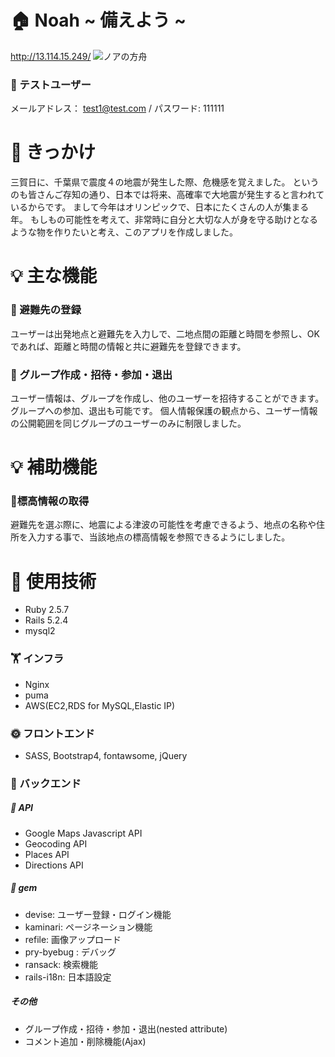 # 🏠 Noah ~ 備えよう ~
http://13.114.15.249/
![ノアの方舟](https://media.istockphoto.com/vectors/noah-and-the-ark-before-great-flood-vector-id1149183486?k=6&m=1149183486&s=612x612&w=0&h=TavYjCxR7LDnjtHq7r9iagGk7oo3QdlCstYt0mULuJ4=)
### 👤 テストユーザー
メールアドレス： test1@test.com  /  パスワード: 111111

# 👀 きっかけ
三賀日に、千葉県で震度４の地震が発生した際、危機感を覚えました。
というのも皆さんご存知の通り、日本では将来、高確率で大地震が発生すると言われているからです。
まして今年はオリンピックで、日本にたくさんの人が集まる年。
もしもの可能性を考えて、非常時に自分と大切な人が身を守る助けとなるような物を作りたいと考え、このアプリを作成しました。

# 💡 主な機能
### 📍 避難先の登録
ユーザーは出発地点と避難先を入力しで、二地点間の距離と時間を参照し、OKであれば、距離と時間の情報と共に避難先を登録できます。

### 👥 グループ作成・招待・参加・退出
ユーザー情報は、グループを作成し、他のユーザーを招待することができます。グループへの参加、退出も可能です。
個人情報保護の観点から、ユーザー情報の公開範囲を同じグループのユーザーのみに制限しました。

# 💡 補助機能
### 🗻標高情報の取得
避難先を選ぶ際に、地震による津波の可能性を考慮できるよう、地点の名称や住所を入力する事で、当該地点の標高情報を参照できるようにしました。

# 🔨 使用技術
- Ruby 2.5.7
- Rails  5.2.4
- mysql2

###  🏋 インフラ
- Nginx
- puma
- AWS(EC2,RDS for MySQL,Elastic IP)

###  🌞 フロントエンド
- SASS, Bootstrap4, fontawsome, jQuery

###  🌝 バックエンド

#####   🛫 API
- Google Maps Javascript API
- Geocoding API
- Places API
- Directions API

#####   🚅 gem
- devise: ユーザー登録・ログイン機能
- kaminari: ページネーション機能
- refile: 画像アップロード
- pry-byebug : デバッグ
- ransack: 検索機能
- rails-i18n: 日本語設定

#####     その他
- グループ作成・招待・参加・退出(nested attribute)
- コメント追加・削除機能(Ajax)
